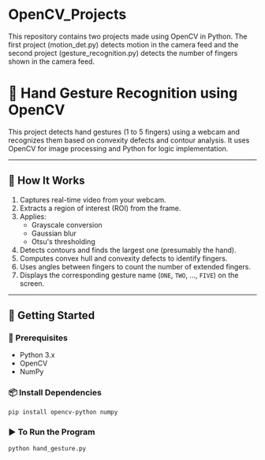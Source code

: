 # OpenCV_Projects
This repository contains two projects made using OpenCV in Python. The first project (motion_det.py) detects motion in the camera feed and the second project (gesture_recognition.py) detects the number of fingers shown in the camera feed.
# 🤖 Hand Gesture Recognition using OpenCV

This project detects hand gestures (1 to 5 fingers) using a webcam and recognizes them based on convexity defects and contour analysis. It uses OpenCV for image processing and Python for logic implementation.

---

## 📸 How It Works

1. Captures real-time video from your webcam.
2. Extracts a region of interest (ROI) from the frame.
3. Applies:
   - Grayscale conversion
   - Gaussian blur
   - Otsu's thresholding
4. Detects contours and finds the largest one (presumably the hand).
5. Computes convex hull and convexity defects to identify fingers.
6. Uses angles between fingers to count the number of extended fingers.
7. Displays the corresponding gesture name (`ONE`, `TWO`, ..., `FIVE`) on the screen.

---

## 🚀 Getting Started

### 🧰 Prerequisites

- Python 3.x
- OpenCV
- NumPy

### 📦 Install Dependencies

```bash
pip install opencv-python numpy
```
### ▶️ To Run the Program
```bash
python hand_gesture.py
```

